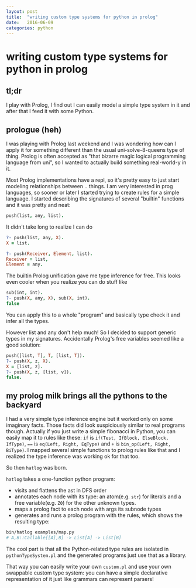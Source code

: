 ```yaml
---
layout: post
title:  "writing custom type systems for python in prolog"
date:   2016-06-09
categories: python
---
```


# writing custom type systems for python in prolog

## tl;dr

I play with Prolog, I find out I can easily model a simple type system in it and after that I feed it with some Python.

## prologue (heh)

I was playing with Prolog last weekend and I was wondering how can I apply it
for something different than the usual uni-solve-8-queens type of thing.
Prolog is often accepted as "that bizarre magic logical programming language from uni", so I wanted to actually build something real-world-y in it.

Most Prolog implementations have a repl, so it's pretty easy to just start modeling relationships between .. things. I am very interested in prog languages, so sooner or later I started trying to create rules for a simple language. I started describing the signatures of several "builtin" functions and it was pretty and neat:

```prolog
push(list, any, list).
```

It didn't take long to realize I can do

```prolog
?- push(list, any, X).
X = list.

?- push(Receiver, Element, list).
Receiver = list,
Element = any.
```

The builtin Prolog unification gave me type inference for free.
This looks even cooler when you realize you can do stuff like

```prolog
sub(int, int).
?- push(X, any, X), sub(X, int).
false
```

You can apply this to a whole "program" and basically type check it and infer all the types.

However list and any don't help much! So I decided to support generic types in my signatures. Accidentally Prolog's free variables seemed like a good solution:

```prolog
push([list, T], T, [list, T]).
?- push(X, z, X).
X = [list, z].
?- push(X, z, [list, v]).
false.
```

## my prolog milk brings all the pythons to the backyard

I had a very simple type inference engine but it worked only on some imaginary 
facts. Those facts did look suspiciously similar to real programs though. Actually if you just write a simple fibonacci in Python, you can easily map it to rules like these: `if` is `if(Test, IfBlock, ElseBlock, IfType)`, `==` is `eq(Left, Right, EqType)` and `+` is `bin_op(Left, Right, BiType)`. I mapped several simple functions to prolog rules like that and I realized the type inference was working ok for that too. 

So then `hatlog` was born. 

`hatlog` takes a one-function python program:
    
  * visits and flattens the ast in DFS order
  * annotates each node with its type: an atom(e.g. `str`) for literals and a free variable(e.g. `Z0`) for the other unknown types.
  * maps a prolog fact to each node with args its subnode types
  * generates and runs a prolog program with the rules, which shows the resulting type:

```bash
bin/hatlog examples/map.py
# A,B::Callable[[A],B] -> List[A] -> List[B]
```

The cool part is that all the Python-related type rules are isolated in `pythonTypeSystem.pl` and the generated programs just use that as a library.

That way you can easily write your own `custom.pl` and use your own swappable custom type system: you can have a simple declarative representation of it just like grammars can represent parsers!


